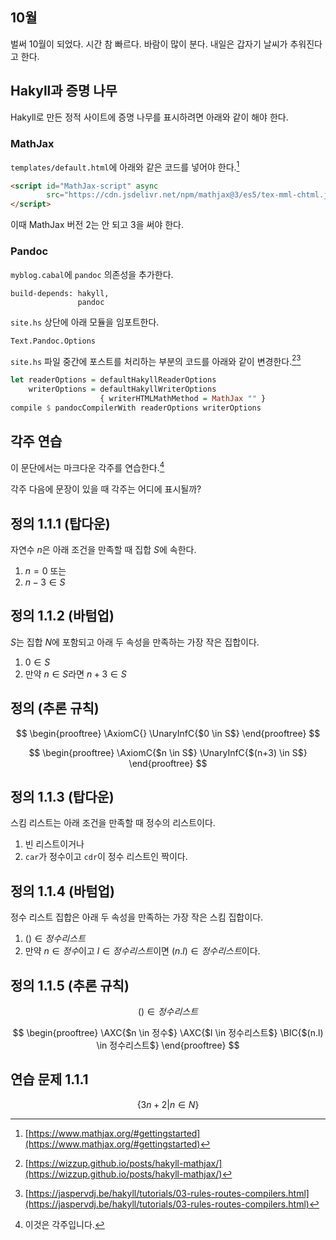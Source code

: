 ## 10월
벌써 10월이 되었다. 시간 참 빠르다. 바람이 많이 분다. 내일은 갑자기 날씨가 추워진다고 한다.

## Hakyll과 증명 나무
Hakyll로 만든 정적 사이트에 증명 나무를 표시하려면 아래와 같이 해야 한다.

### MathJax

`templates/default.html`에 아래와 같은 코드를 넣어야 한다.[^3]

```html
<script id="MathJax-script" async
        src="https://cdn.jsdelivr.net/npm/mathjax@3/es5/tex-mml-chtml.js">
</script>
```

이때 MathJax 버전 2는 안 되고 3을 써야 한다.

### Pandoc

`myblog.cabal`에 `pandoc` 의존성을 추가한다.

```
build-depends: hakyll,
               pandoc
```

`site.hs` 상단에 아래 모듈을 임포트한다.

```
Text.Pandoc.Options
```

`site.hs` 파일 중간에 포스트를 처리하는 부분의 코드를 아래와 같이 변경한다.[^2][^4]

```haskell
let readerOptions = defaultHakyllReaderOptions
    writerOptions = defaultHakyllWriterOptions
                    { writerHTMLMathMethod = MathJax "" }
compile $ pandocCompilerWith readerOptions writerOptions
```

## 각주 연습
이 문단에서는 마크다운 각주를 연습한다.[^1]

[^1]: 이것은 각주입니다.
[^2]: [https://wizzup.github.io/posts/hakyll-mathjax/](https://wizzup.github.io/posts/hakyll-mathjax/)
[^3]: [https://www.mathjax.org/#gettingstarted](https://www.mathjax.org/#gettingstarted)
[^4]: [https://jaspervdj.be/hakyll/tutorials/03-rules-routes-compilers.html](https://jaspervdj.be/hakyll/tutorials/03-rules-routes-compilers.html)

각주 다음에 문장이 있을 때 각주는 어디에 표시될까?

## 정의 1.1.1 (탑다운)

자연수 $n$은 아래 조건을 만족할 때 집합 $S$에 속한다.

1. $n = 0$ 또는  
1. $n - 3 \in S$

## 정의 1.1.2 (바텀업)

$S$는 집합 $N$에 포함되고 아래 두 속성을 만족하는 가장 작은 집합이다.

1. $0 \in S$  
1. 만약 $n \in S$라면 $n + 3 \in S$

## 정의 (추론 규칙)

$$
\begin{prooftree}
\AxiomC{}
\UnaryInfC{$0 \in S$}
\end{prooftree}
$$

$$
\begin{prooftree}
\AxiomC{$n \in S$}
\UnaryInfC{$(n+3) \in S$}
\end{prooftree}
$$

## 정의 1.1.3 (탑다운)

스킴 리스트는 아래 조건을 만족할 때 정수의 리스트이다.

1. 빈 리스트이거나  
1. `car`가 정수이고 `cdr`이 정수 리스트인 짝이다.

## 정의 1.1.4 (바텀업)

정수 리스트 집합은 아래 두 속성을 만족하는 가장 작은 스킴 집합이다.

1. $() \in 정수리스트$  
1. 만약 $n \in 정수$이고 $l \in 정수리스트$이면 $(n . l) \in 정수리스트$이다.

## 정의 1.1.5 (추론 규칙)

$$
() \in 정수리스트
$$

$$
\begin{prooftree}
\AXC{$n \in 정수$}
\AXC{$l \in 정수리스트$}
\BIC{$(n.l) \in 정수리스트$}
\end{prooftree}
$$

## 연습 문제 1.1.1

$$
\{3n + 2 | n \in N\}
$$

